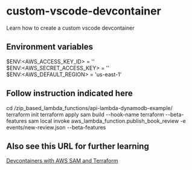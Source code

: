 # custom-vscode-devcontainer
Learn how to create a custom vscode devcontainer 

## Environment variables
$ENV:<AWS_ACCESS_KEY_ID> = '' \
$ENV:<AWS_SECRET_ACCESS_KEY> = '' \
$ENV:<AWS_DEFAULT_REGION> = 'us-east-1' 

## Follow instruction indicated here 
cd /zip_based_lambda_functions/api-lambda-dynamodb-example/
terraform init
terraform apply
sam build --hook-name terraform --beta-features
sam local invoke aws_lambda_function.publish_book_review -e events/new-review.json --beta-features

## Also see this URL for further learning
[Devcontainers with AWS SAM and Terraform](https://aws.amazon.com/blogs/compute/better-together-aws-sam-cli-and-hashicorp-terraform/)
